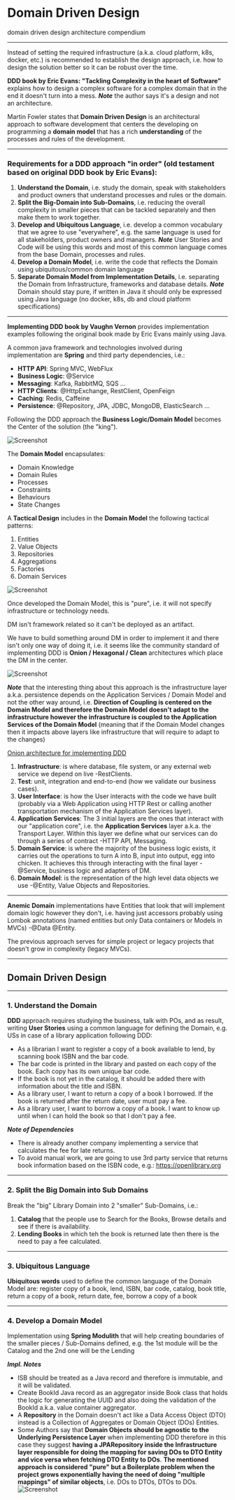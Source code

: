 # Domain Driven Design
domain driven design architecture compendium


---
Instead of setting the required infrastructure (a.k.a. cloud platform, k8s, docker, etc.) is recommended to establish the design approach, i.e. how to design the solution better so it can be robust over the time.

<b>DDD book by Eric Evans: "Tackling Complexity in the heart of Software"</b> explains how to design a complex software for a complex domain that in the end it doesn't turn into a mess. 
***Note*** the author says it's a design and not an architecture.

Martin Fowler states that <b>Domain Driven Design</b> is an architectural approach to software development that centers the developing on programming a <b>domain model</b> that has a rich <b>understanding</b> of the processes and rules of the development.


---
### Requirements for a DDD approach "in order" (old testament based on original DDD book by Eric Evans):
1. <b>Understand the Domain</b>, i.e. study the domain, speak with stakeholders and product owners that understand processes and rules or the domain.
2. <b>Split the Big-Domain into Sub-Domains</b>, i.e. reducing the overall complexity in smaller pieces that can be tackled separately and then make them to work together.
3. <b>Develop and Ubiquitous Language</b>, i.e. develop a common vocabulary that we agree to use "everywhere", e.g. the same language is used for all stakeholders, product owners and managers. ***Note*** User Stories and Code will be using this words and most of this common language comes from the base Domain, processes and rules.
4. <b>Develop a Domain Model</b>, i.e. write the code that reflects the Domain using ubiquitous/common domain language
5. <b>Separate Domain Model from Implementation Details</b>, i.e. separating the Domain from Infrastructure, frameworks and database details. ***Note*** Domain should stay pure, if written in Java it should only be expressed using Java language (no docker, k8s, db and cloud platform specifications)  


---
<b>Implementing DDD book by Vaughn Vernon</b> provides implementation examples following the original book made by Eric Evans mainly using Java.

A common java framework and technologies involved during implementation are <b>Spring</b> and third party dependencies, i.e.:
- <b>HTTP API</b>: Spring MVC, WebFlux
- <b>Business Logic</b>: @Service
- <b>Messaging</b>: Kafka, RabbitMQ, SQS ...
- <b>HTTP Clients</b>: @HttpExchange, RestClient, OpenFeign
- <b>Caching</b>: Redis, Caffeine
- <b>Persistence</b>: @Repository, JPA, JDBC, MongoDB, ElasticSearch ...

Following the DDD approach the <b>Business Logic/Domain Model</b> becomes the Center of the solution (the "king").

![Screenshot](https://github.com/paguerre3/ddd/blob/main/img/01-domain-as-king.png?raw=true)

The <b>Domain Model</b> encapsulates:
- Domain Knowledge 
- Domain Rules
- Processes 
- Constraints 
- Behaviours 
- State Changes

A <b>Tactical Design</b> includes in the <b>Domain Model</b> the following tactical patterns:
1. Entities
2. Value Objects
3. Repositories
4. Aggregations
5. Factories
6. Domain Services

![Screenshot](https://github.com/paguerre3/ddd/blob/main/img/02-tactical-design.png?raw=true)

Once developed the Domain Model, this is "pure", i.e. it will not specify infrastructure or technology needs. 

DM isn't framework related so it can't be deployed as an artifact.

We have to build something around DM in order to implement it and there isn't only one way of doing it, i.e. it seems like the community standard of implementing DDD is <b>Onion / Hexagonal / Clean</b> architectures which place the DM in the center.

![Screenshot](https://github.com/paguerre3/ddd/blob/main/img/03-direction-of-coupling.png?raw=true)

***Note*** that the interesting thing about this approach is the infrastructure layer a.k.a. persistence depends on the Application Services / Domain Model and not the other way around, i.e. <b>Direction of Coupling is centered on the Domain Model and therefore the Domain Model doesn't adapt to the infrastructure however the infrastructure is coupled to the Application Services of the Domain Model</b> (meaning that if the Domain Model changes then it impacts above layers like infrastructure that will require to adapt to the changes)  

[Onion architecture for implementing DDD](https://dev.to/barrymcauley/onion-architecture-3fgl) 

1. <b>Infrastructure</b>: is where database, file system, or any external web service we depend on live -RestClients.
2. <b>Test</b>: unit, integration and end-to-end (how we validate our business cases).
3. <b>User Interface</b>: is how the User interacts with the code we have built (probably via a Web Application using HTTP Rest or calling another transportation mechanism of the Application Services layer).
4. <b>Application Services</b>: The 3 initial layers are the ones that interact with our "application core", i.e. the <b>Application Services</b> layer a.k.a. the Transport Layer. Within this layer we define what our services can do through a series of contract -HTTP API, Messaging.
5. <b>Domain Service</b>: is where the majority of the business logic exists, it carries out the operations to turn A into B, input into output, egg into chicken. It achieves this through interacting with the final layer -@Service, business logic and adapters of DM.
6. <b>Domain Model</b>: is the representation of the high level data objects we use -@Entity, Value Objects and Repositories.


---
<b>Anemic Domain</b> implementations have Entities that look that will implement domain logic however they don't, i.e. having just accessors probably using Lombok annotations (named entities but only Data containers or Models in MVCs) -@Data @Entity.

The previous approach serves for simple project or legacy projects that doesn't grow in complexity (legacy MVCs).


---
## Domain Driven Design


---
### 1. Understand the Domain
<b>DDD</b> approach requires studying the business, talk with POs, and as result, writing <b>User Stories</b> using a common language for defining the Domain, e.g. USs in case of a library application following DDD:

- As a librarian I want to register a copy of a book available to lend, by scanning book ISBN and the bar code.
- The bar code is printed in the library and pasted on each copy of the book. Each copy has its own unique bar code.
- If the book is not yet in the catalog, it should be added there with information about the title and ISBN.
- As a library user, I want to return a copy of a book I borrowed. If the book is returned after the return date, user must pay a fee.
- As a library user, I want to borrow a copy of a book. I want to know up until when I can hold the book so that I don't pay a fee.

***Note of Dependencies*** 
- There is already another company implementing a service that calculates the fee for late returns.
- To avoid manual work, we are going to use 3rd party service that returns book information based on the ISBN code, e.g.: https://openlibrary.org


--- 
### 2. Split the Big Domain into Sub Domains
Break the "big" Library Domain into 2 "smaller" Sub-Domains, i.e.: 
1. <b>Catalog</b> that the people use to Search for the Books, Browse details and see if there is availability.
2. <b>Lending Books</b> in which teh the book is returned late then there is the need to pay a fee calculated.


--- 
### 3. Ubiquitous Language
<b>Ubiquitous words</b> used to define the common language of the Domain Model are: register copy of a book, lend, ISBN, bar code, catalog, book title, return a copy of a book, return date, fee, borrow a copy of a book


---
### 4. Develop a Domain Model
Implementation using <b>Spring Modulith</b> that will help creating boundaries of the smaller pieces / Sub-Domains defined, e.g. the 1st module will be the Catalog and the 2nd one will be the Lending

***Impl. Notes*** 
- ISB should be treated as a Java record and therefore is immutable, and it will be validated.
- Create BookId Java record as an aggregator inside Book class that holds the logic for generating the UUID and also doing the validation of the BookId a.k.a. value container aggregator.
- A <b>Repository</b> in the Domain doesn't act like a Data Access Object (DTO) instead is a Collection of Aggregates or Domain Object (DOs) Entities.
- Some Authors say that <b>Domain Objects should be agnostic to the Underlying Persistence Layer</b> when implementing DDD therefore in this case they suggest <b>having a JPARepository inside the Infrastructure layer responsible for doing the mapping for saving DOs to DTO Entity and vice versa when fetching DTO Entity to DOs</b>. <b>The mentioned approach is considered "pure" but a Boilerplate problem when the project grows exponentially having the need of doing "multiple mappings" of similar objects</b>, i.e. DOs to DTOs, DTOs to DOs.
  ![Screenshot](https://github.com/paguerre3/ddd/blob/main/img/04-jpa-repo-inside-infra.png?raw=true)